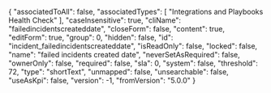 {
 "associatedToAll": false,
 "associatedTypes": [
  "Integrations and Playbooks Health Check"
 ],
 "caseInsensitive": true,
 "cliName": "failedincidentscreateddate",
 "closeForm": false,
 "content": true,
 "editForm": true,
 "group": 0,
 "hidden": false,
 "id": "incident_failedincidentscreateddate",
 "isReadOnly": false,
 "locked": false,
 "name": "failed incidents created date",
 "neverSetAsRequired": false,
 "ownerOnly": false,
 "required": false,
 "sla": 0,
 "system": false,
 "threshold": 72,
 "type": "shortText",
 "unmapped": false,
 "unsearchable": false,
 "useAsKpi": false,
 "version": -1,
 "fromVersion": "5.0.0"
}